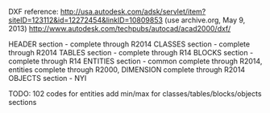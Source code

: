 ﻿DXF reference:
http://usa.autodesk.com/adsk/servlet/item?siteID=123112&id=12272454&linkID=10809853 (use archive.org, May 9, 2013)
http://www.autodesk.com/techpubs/autocad/acad2000/dxf/

HEADER section - complete through R2014
CLASSES section - complete through R2014
TABLES section - complete through R14
BLOCKS section - complete through R14
ENTITIES section - common complete through R2014, entities complete through R2000, DIMENSION complete through R2014
OBJECTS section - NYI

TODO:
	102 codes for entities
	add min/max for classes/tables/blocks/objects sections
